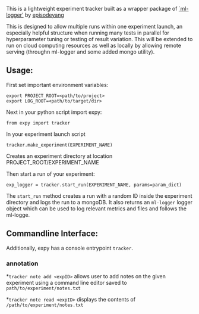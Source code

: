 This is a lightweight experiment tracker built as a wrapper package of 
[`ml-logger'](https://github.com/episodeyang/ml_logger) by [episodeyang](https://github.com/episodeyang)

This is designed to allow multiple runs within one experiment launch, an especially helpful structure when running many tests in parallel for hyperparameter tuning or testing of result variation. This will be extended to run on cloud computing resources as well as locally by allowing remote serving (throughn ml-logger and some added mongo utility).

## Usage:

First set important environment variables:
```
export PROJECT_ROOT=<path/to/project>
export LOG_ROOT=<path/to/target/dir>
```
Next in your python script import expy:

`from expy import tracker`

In your experiment launch script

`tracker.make_experiment(EXPERIMENT_NAME)`

Creates an experiment directory at location PROJECT_ROOT/EXPERIMENT_NAME

Then start a run of your experiment:

`exp_logger = tracker.start_run(EXPERIMENT_NAME, params=param_dict)`

The `start_run` method creates a run with a random ID inside the experiment directory and logs the run to a mongoDB. It also returns an `ml-logger` logger object which can be used to log relevant metrics and files and follows the ml-logge.

## Commandline Interface:
Additionally, expy has a console entrypoint `tracker`.

### annotation
  
  *`tracker note add <expID>` allows user to add notes on the given experiment using a command line editor saved to `path/to/experiment/notes.txt`
  
  *`tracker note read <expID>` displays the contents of `/path/to/experiment/notes.txt`
